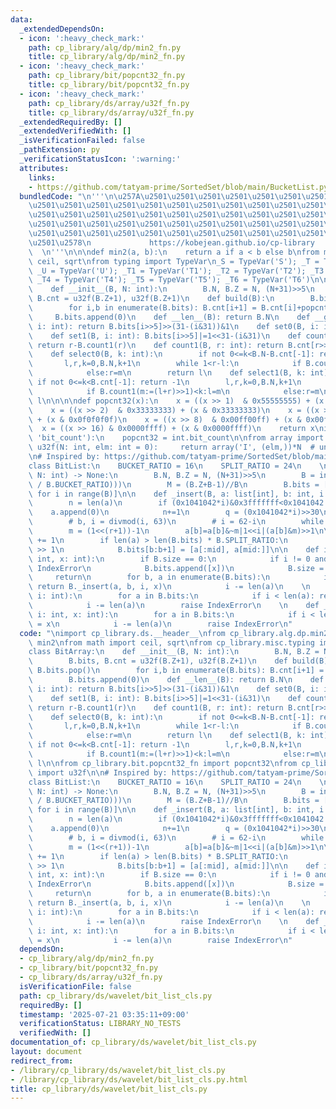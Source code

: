```yaml
---
data:
  _extendedDependsOn:
  - icon: ':heavy_check_mark:'
    path: cp_library/alg/dp/min2_fn.py
    title: cp_library/alg/dp/min2_fn.py
  - icon: ':heavy_check_mark:'
    path: cp_library/bit/popcnt32_fn.py
    title: cp_library/bit/popcnt32_fn.py
  - icon: ':heavy_check_mark:'
    path: cp_library/ds/array/u32f_fn.py
    title: cp_library/ds/array/u32f_fn.py
  _extendedRequiredBy: []
  _extendedVerifiedWith: []
  _isVerificationFailed: false
  _pathExtension: py
  _verificationStatusIcon: ':warning:'
  attributes:
    links:
    - https://github.com/tatyam-prime/SortedSet/blob/main/BucketList.py
  bundledCode: "\n'''\n\u257A\u2501\u2501\u2501\u2501\u2501\u2501\u2501\u2501\u2501\
    \u2501\u2501\u2501\u2501\u2501\u2501\u2501\u2501\u2501\u2501\u2501\u2501\u2501\
    \u2501\u2501\u2501\u2501\u2501\u2501\u2501\u2501\u2501\u2501\u2501\u2501\u2501\
    \u2501\u2501\u2501\u2501\u2501\u2501\u2501\u2501\u2501\u2501\u2501\u2501\u2501\
    \u2501\u2501\u2501\u2501\u2501\u2501\u2501\u2501\u2501\u2501\u2501\u2501\u2501\
    \u2501\u2578\n             https://kobejean.github.io/cp-library             \
    \  \n'''\n\n\ndef min2(a, b):\n    return a if a < b else b\nfrom math import\
    \ ceil, sqrt\nfrom typing import TypeVar\n_S = TypeVar('S'); _T = TypeVar('T');\
    \ _U = TypeVar('U'); _T1 = TypeVar('T1'); _T2 = TypeVar('T2'); _T3 = TypeVar('T3');\
    \ _T4 = TypeVar('T4'); _T5 = TypeVar('T5'); _T6 = TypeVar('T6')\n\nclass BitArray:\n\
    \    def __init__(B, N: int):\n        B.N, B.Z = N, (N+31)>>5\n        B.bits,\
    \ B.cnt = u32f(B.Z+1), u32f(B.Z+1)\n    def build(B):\n        B.bits.pop()\n\
    \        for i,b in enumerate(B.bits): B.cnt[i+1] = B.cnt[i]+popcnt32(b)\n   \
    \     B.bits.append(0)\n    def __len__(B): return B.N\n    def __getitem__(B,\
    \ i: int): return B.bits[i>>5]>>(31-(i&31))&1\n    def set0(B, i: int): B.bits[i>>5]&=~(1<<31-(i&31))\n\
    \    def set1(B, i: int): B.bits[i>>5]|=1<<31-(i&31)\n    def count0(B, r: int):\
    \ return r-B.count1(r)\n    def count1(B, r: int): return B.cnt[r>>5]+popcnt32(B.bits[r>>5]>>32-(r&31))\n\
    \    def select0(B, k: int):\n        if not 0<=k<B.N-B.cnt[-1]: return -1\n \
    \       l,r,k=0,B.N,k+1\n        while 1<r-l:\n            if B.count0(m:=(l+r)>>1)<k:l=m\n\
    \            else:r=m\n        return l\n    def select1(B, k: int):\n       \
    \ if not 0<=k<B.cnt[-1]: return -1\n        l,r,k=0,B.N,k+1\n        while 1<r-l:\n\
    \            if B.count1(m:=(l+r)>>1)<k:l=m\n            else:r=m\n        return\
    \ l\n\n\n\ndef popcnt32(x):\n    x = ((x >> 1)  & 0x55555555) + (x & 0x55555555)\n\
    \    x = ((x >> 2)  & 0x33333333) + (x & 0x33333333)\n    x = ((x >> 4)  & 0x0f0f0f0f)\
    \ + (x & 0x0f0f0f0f)\n    x = ((x >> 8)  & 0x00ff00ff) + (x & 0x00ff00ff)\n  \
    \  x = ((x >> 16) & 0x0000ffff) + (x & 0x0000ffff)\n    return x\nif hasattr(int,\
    \ 'bit_count'):\n    popcnt32 = int.bit_count\n\nfrom array import array\ndef\
    \ u32f(N: int, elm: int = 0):     return array('I', (elm,))*N  # unsigned int\n\
    \n# Inspired by: https://github.com/tatyam-prime/SortedSet/blob/main/BucketList.py\n\
    class BitList:\n    BUCKET_RATIO = 16\n    SPLIT_RATIO = 24\n    \n    def __init__(B,\
    \ N: int) -> None:\n        B.N, B.Z = N, (N+31)>>5\n        B = int(ceil(sqrt(B.Z\
    \ / B.BUCKET_RATIO)))\n        M = (B.Z+B-1)//B\n        B.bits = [[0]*(min2(i+M,B.Z)-i)\
    \ for i in range(B)]\n\n    def _insert(B, a: list[int], b: int, i: int, x: int):\n\
    \        n = len(a)\n        if (0x1041042*i)&0x3fffffff<0x1041042:\n        \
    \    a.append(0)\n            n+=1\n        q = (0x1041042*i)>>30\n        r=62-i+b*63\n\
    \        # b, i = divmod(i, 63)\n        # i = 62-i\n        while b<(n:=n-1):a[n]=a[n]>>1|(a[n-1]&1)<<62\n\
    \        m = (1<<(r+1))-1\n        a[b]=a[b]&~m|1<<i|(a[b]&m)>>1\n\n        B.size\
    \ += 1\n        if len(a) > len(B.bits) * B.SPLIT_RATIO:\n            mid = len(a)\
    \ >> 1\n            B.bits[b:b+1] = [a[:mid], a[mid:]]\n\n    def insert(B, i:\
    \ int, x: int):\n        if B.size == 0:\n            if i != 0 and i != -1: raise\
    \ IndexError\n            B.bits.append([x])\n            B.size = 1\n       \
    \     return\n        for b, a in enumerate(B.bits):\n            if i <= len(a):\
    \ return B._insert(a, b, i, x)\n            i -= len(a)\n    \n    def __getitem__(B,\
    \ i: int):\n        for a in B.bits:\n            if i < len(a): return a[i]\n\
    \            i -= len(a)\n        raise IndexError\n    \n    def __setitem__(B,\
    \ i: int, x: int):\n        for a in B.bits:\n            if i < len(a): a[i]\
    \ = x\n            i -= len(a)\n        raise IndexError\n"
  code: "\nimport cp_library.ds.__header__\nfrom cp_library.alg.dp.min2_fn import\
    \ min2\nfrom math import ceil, sqrt\nfrom cp_library.misc.typing import int\n\n\
    class BitArray:\n    def __init__(B, N: int):\n        B.N, B.Z = N, (N+31)>>5\n\
    \        B.bits, B.cnt = u32f(B.Z+1), u32f(B.Z+1)\n    def build(B):\n       \
    \ B.bits.pop()\n        for i,b in enumerate(B.bits): B.cnt[i+1] = B.cnt[i]+popcnt32(b)\n\
    \        B.bits.append(0)\n    def __len__(B): return B.N\n    def __getitem__(B,\
    \ i: int): return B.bits[i>>5]>>(31-(i&31))&1\n    def set0(B, i: int): B.bits[i>>5]&=~(1<<31-(i&31))\n\
    \    def set1(B, i: int): B.bits[i>>5]|=1<<31-(i&31)\n    def count0(B, r: int):\
    \ return r-B.count1(r)\n    def count1(B, r: int): return B.cnt[r>>5]+popcnt32(B.bits[r>>5]>>32-(r&31))\n\
    \    def select0(B, k: int):\n        if not 0<=k<B.N-B.cnt[-1]: return -1\n \
    \       l,r,k=0,B.N,k+1\n        while 1<r-l:\n            if B.count0(m:=(l+r)>>1)<k:l=m\n\
    \            else:r=m\n        return l\n    def select1(B, k: int):\n       \
    \ if not 0<=k<B.cnt[-1]: return -1\n        l,r,k=0,B.N,k+1\n        while 1<r-l:\n\
    \            if B.count1(m:=(l+r)>>1)<k:l=m\n            else:r=m\n        return\
    \ l\n\nfrom cp_library.bit.popcnt32_fn import popcnt32\nfrom cp_library.ds.array.u32f_fn\
    \ import u32f\n\n# Inspired by: https://github.com/tatyam-prime/SortedSet/blob/main/BucketList.py\n\
    class BitList:\n    BUCKET_RATIO = 16\n    SPLIT_RATIO = 24\n    \n    def __init__(B,\
    \ N: int) -> None:\n        B.N, B.Z = N, (N+31)>>5\n        B = int(ceil(sqrt(B.Z\
    \ / B.BUCKET_RATIO)))\n        M = (B.Z+B-1)//B\n        B.bits = [[0]*(min2(i+M,B.Z)-i)\
    \ for i in range(B)]\n\n    def _insert(B, a: list[int], b: int, i: int, x: int):\n\
    \        n = len(a)\n        if (0x1041042*i)&0x3fffffff<0x1041042:\n        \
    \    a.append(0)\n            n+=1\n        q = (0x1041042*i)>>30\n        r=62-i+b*63\n\
    \        # b, i = divmod(i, 63)\n        # i = 62-i\n        while b<(n:=n-1):a[n]=a[n]>>1|(a[n-1]&1)<<62\n\
    \        m = (1<<(r+1))-1\n        a[b]=a[b]&~m|1<<i|(a[b]&m)>>1\n\n        B.size\
    \ += 1\n        if len(a) > len(B.bits) * B.SPLIT_RATIO:\n            mid = len(a)\
    \ >> 1\n            B.bits[b:b+1] = [a[:mid], a[mid:]]\n\n    def insert(B, i:\
    \ int, x: int):\n        if B.size == 0:\n            if i != 0 and i != -1: raise\
    \ IndexError\n            B.bits.append([x])\n            B.size = 1\n       \
    \     return\n        for b, a in enumerate(B.bits):\n            if i <= len(a):\
    \ return B._insert(a, b, i, x)\n            i -= len(a)\n    \n    def __getitem__(B,\
    \ i: int):\n        for a in B.bits:\n            if i < len(a): return a[i]\n\
    \            i -= len(a)\n        raise IndexError\n    \n    def __setitem__(B,\
    \ i: int, x: int):\n        for a in B.bits:\n            if i < len(a): a[i]\
    \ = x\n            i -= len(a)\n        raise IndexError\n"
  dependsOn:
  - cp_library/alg/dp/min2_fn.py
  - cp_library/bit/popcnt32_fn.py
  - cp_library/ds/array/u32f_fn.py
  isVerificationFile: false
  path: cp_library/ds/wavelet/bit_list_cls.py
  requiredBy: []
  timestamp: '2025-07-21 03:35:11+09:00'
  verificationStatus: LIBRARY_NO_TESTS
  verifiedWith: []
documentation_of: cp_library/ds/wavelet/bit_list_cls.py
layout: document
redirect_from:
- /library/cp_library/ds/wavelet/bit_list_cls.py
- /library/cp_library/ds/wavelet/bit_list_cls.py.html
title: cp_library/ds/wavelet/bit_list_cls.py
---
```

